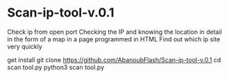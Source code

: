 # Scan-ip-tool-v.0.1
Check ip from open port Checking the IP and knowing the location in detail in the form of a map in a page programmed in HTML
Find out which ip site very quickly 
 
 
get install 
git clone https://github.com/AbanoubFlash/Scan-ip-tool-v.0.1 
cd scan tool.py 
python3 scan tool.py
